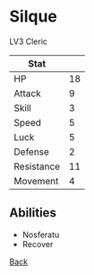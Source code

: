 # Silque

LV3 Cleric

| Stat       | <!-- --> |
| ---------- | -------- |
| HP         | 18       |
| Attack     | 9        |
| Skill      | 3        |
| Speed      | 5        |
| Luck       | 5        |
| Defense    | 2        |
| Resistance | 11       |
| Movement   | 4        |

## Abilities

- Nosferatu
- Recover

[Back](README.md)
